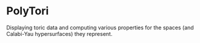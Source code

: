 # PolyTori
Displaying toric data and computing various properties for the spaces (and Calabi-Yau hypersurfaces) they represent.
